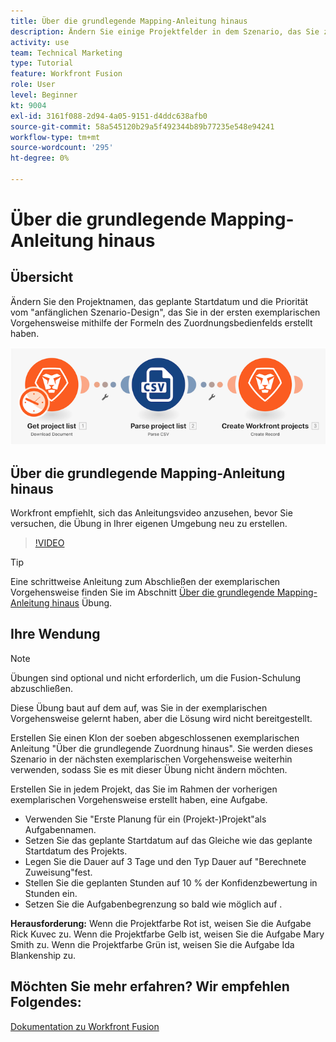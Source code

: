 ```yaml
---
title: Über die grundlegende Mapping-Anleitung hinaus
description: Ändern Sie einige Projektfelder in dem Szenario, das Sie zuvor mithilfe der Zuordnungsfeldformeln in erstellt haben. [!DNL Adobe Workfront Fusion].
activity: use
team: Technical Marketing
type: Tutorial
feature: Workfront Fusion
role: User
level: Beginner
kt: 9004
exl-id: 3161f088-2d94-4a05-9151-d4ddc638afb0
source-git-commit: 58a545120b29a5f492344b89b77235e548e94241
workflow-type: tm+mt
source-wordcount: '295'
ht-degree: 0%

---
```


# Über die grundlegende Mapping-Anleitung hinaus

## Übersicht

Ändern Sie den Projektnamen, das geplante Startdatum und die Priorität vom &quot;anfänglichen Szenario-Design&quot;, das Sie in der ersten exemplarischen Vorgehensweise mithilfe der Formeln des Zuordnungsbedienfelds erstellt haben.

![Ein Bild des Fusion-Szenarios](assets/understand-the-basics-1.png)

## Über die grundlegende Mapping-Anleitung hinaus

Workfront empfiehlt, sich das Anleitungsvideo anzusehen, bevor Sie versuchen, die Übung in Ihrer eigenen Umgebung neu zu erstellen.

>[!VIDEO](https://video.tv.adobe.com/v/335264/?quality=12)

>[!TIP]
>
>Eine schrittweise Anleitung zum Abschließen der exemplarischen Vorgehensweise finden Sie im Abschnitt [Über die grundlegende Mapping-Anleitung hinaus](https://experienceleague.adobe.com/docs/workfront-learn/tutorials-workfront/fusion/exercises/beyond-basic-mapping.html?lang=en) Übung.

## Ihre Wendung

>[!NOTE]
>
>Übungen sind optional und nicht erforderlich, um die Fusion-Schulung abzuschließen.

Diese Übung baut auf dem auf, was Sie in der exemplarischen Vorgehensweise gelernt haben, aber die Lösung wird nicht bereitgestellt.

Erstellen Sie einen Klon der soeben abgeschlossenen exemplarischen Anleitung &quot;Über die grundlegende Zuordnung hinaus&quot;. Sie werden dieses Szenario in der nächsten exemplarischen Vorgehensweise weiterhin verwenden, sodass Sie es mit dieser Übung nicht ändern möchten.

Erstellen Sie in jedem Projekt, das Sie im Rahmen der vorherigen exemplarischen Vorgehensweise erstellt haben, eine Aufgabe.

* Verwenden Sie &quot;Erste Planung für ein (Projekt-)Projekt&quot;als Aufgabennamen.
* Setzen Sie das geplante Startdatum auf das Gleiche wie das geplante Startdatum des Projekts.
* Legen Sie die Dauer auf 3 Tage und den Typ Dauer auf &quot;Berechnete Zuweisung&quot;fest.
* Stellen Sie die geplanten Stunden auf 10 % der Konfidenzbewertung in Stunden ein.
* Setzen Sie die Aufgabenbegrenzung so bald wie möglich auf .

**Herausforderung:** Wenn die Projektfarbe Rot ist, weisen Sie die Aufgabe Rick Kuvec zu. Wenn die Projektfarbe Gelb ist, weisen Sie die Aufgabe Mary Smith zu. Wenn die Projektfarbe Grün ist, weisen Sie die Aufgabe Ida Blankenship zu.

## Möchten Sie mehr erfahren? Wir empfehlen Folgendes:

[Dokumentation zu Workfront Fusion](https://experienceleague.adobe.com/docs/workfront/using/adobe-workfront-fusion/workfront-fusion-2.html?lang=en)
